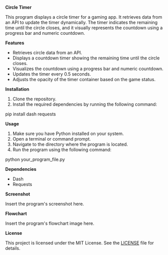 **Circle Timer**

This program displays a circle timer for a gaming app. It retrieves data from an API to update the timer dynamically. The timer indicates the remaining time until the circle closes, and it visually represents the countdown using a progress bar and numeric countdown.

**Features**

-   Retrieves circle data from an API.
-   Displays a countdown timer showing the remaining time until the circle closes.
-   Visualizes the countdown using a progress bar and numeric countdown.
-   Updates the timer every 0.5 seconds.
-   Adjusts the opacity of the timer container based on the game status.

**Installation**

1.  Clone the repository.
2.  Install the required dependencies by running the following command:

pip install dash requests

**Usage**

1.  Make sure you have Python installed on your system.
2.  Open a terminal or command prompt.
3.  Navigate to the directory where the program is located.
4.  Run the program using the following command:

python your_program_file.py

**Dependencies**

-   Dash
-   Requests

**Screenshot**

Insert the program's screenshot here.

**Flowchart**

Insert the program's flowchart image here.

**License**

This project is licensed under the MIT License. See the [LICENSE]() file for details.
